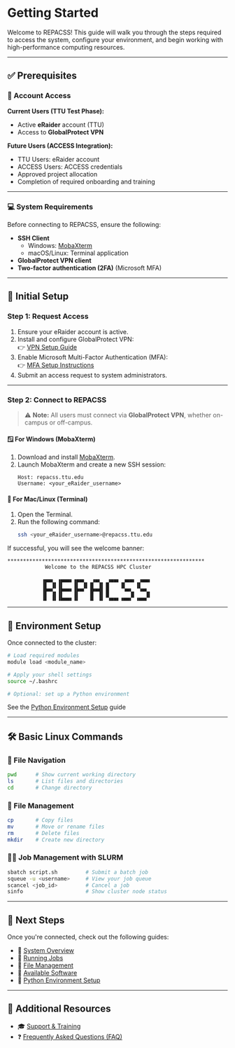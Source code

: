 # Getting Started

Welcome to REPACSS! This guide will walk you through the steps required to access the system, configure your environment, and begin working with high-performance computing resources.

---

## ✅ Prerequisites

### 🔐 Account Access

**Current Users (TTU Test Phase):**
- Active **eRaider** account (TTU)
- Access to **GlobalProtect VPN**

**Future Users (ACCESS Integration):**
- TTU Users: eRaider account  
- ACCESS Users: ACCESS credentials  
- Approved project allocation  
- Completion of required onboarding and training

---

### 💻 System Requirements

Before connecting to REPACSS, ensure the following:

- **SSH Client**  
  - Windows: [MobaXterm](https://mobaxterm.mobatek.net)  
  - macOS/Linux: Terminal application
- **GlobalProtect VPN client**
- **Two-factor authentication (2FA)** (Microsoft MFA)

---

## 📝 Initial Setup

### Step 1: Request Access

1. Ensure your eRaider account is active.
2. Install and configure GlobalProtect VPN:  
   👉 [VPN Setup Guide](vpn/vpn-setup.md)
3. Enable Microsoft Multi-Factor Authentication (MFA):  
   👉 [MFA Setup Instructions](https://askit.ttu.edu/sp?id=sc_cat_item&sys_id=77057d80874eb5509a3a539d3fbb35ed)
4. Submit an access request to system administrators.

---

### Step 2: Connect to REPACSS

> ⚠️ **Note:** All users must connect via **GlobalProtect VPN**, whether on-campus or off-campus.

#### 🪟 For Windows (MobaXterm)

1. Download and install [MobaXterm](https://mobaxterm.mobatek.net).
2. Launch MobaXterm and create a new SSH session:
   ```
   Host: repacss.ttu.edu
   Username: <your_eRaider_username>
   ```

#### 🍎 For Mac/Linux (Terminal)

1. Open the Terminal.
2. Run the following command:
   ```bash
   ssh <your_eRaider_username>@repacss.ttu.edu
   ```

If successful, you will see the welcome banner:

```
***************************************************************
            Welcome to the REPACSS HPC Cluster

           ▗▄▄▖ ▗▄▄▄▖▗▄▄▖  ▗▄▖  ▗▄▄▖ ▗▄▄▖ ▗▄▄▖
           ▐▌ ▐▌▐▌   ▐▌ ▐▌▐▌ ▐▌▐▌   ▐▌   ▐▌
           ▐▛▀▚▖▐▛▀▀▘▐▛▀▘ ▐▛▀▜▌▐▌    ▝▀▚▖ ▝▀▚▖
           ▐▌ ▐▌▐▙▄▄▖▐▌   ▐▌ ▐▌▝▚▄▄▖▗▄▄▞▘▗▄▄▞▘
```

---

## 🧪 Environment Setup

Once connected to the cluster:

```bash
# Load required modules
module load <module_name>

# Apply your shell settings
source ~/.bashrc

# Optional: set up a Python environment
```
See the [Python Environment Setup](python.md) guide


---

## 🛠 Basic Linux Commands

### 📁 File Navigation

```bash
pwd      # Show current working directory
ls       # List files and directories
cd       # Change directory
```

### 📂 File Management

```bash
cp       # Copy files
mv       # Move or rename files
rm       # Delete files
mkdir    # Create new directory
```

### 🧑‍💻 Job Management with SLURM

```bash
sbatch script.sh         # Submit a batch job
squeue -u <username>     # View your job queue
scancel <job_id>         # Cancel a job
sinfo                    # Show cluster node status
```

---

## 🚀 Next Steps

Once you're connected, check out the following guides:

- 📘 [System Overview](system-overview.md)  
- 🧬 [Running Jobs](running-jobs.md)  
- 📂 [File Management](file-management.md)  
- 🧰 [Available Software](software.md)  
- 🐍 [Python Environment Setup](python.md)

---

## 📎 Additional Resources

- 🎓 [Support & Training](support.md)  
- ❓ [Frequently Asked Questions (FAQ)](faq.md)
